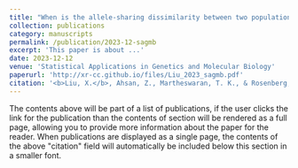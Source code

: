 ```yaml
---
title: "When is the allele-sharing dissimilarity between two populations exceeded by the allele-sharing dissimilarity of a population with itself?"
collection: publications
category: manuscripts
permalink: /publication/2023-12-sagmb
excerpt: 'This paper is about ...'
date: 2023-12-12
venue: 'Statistical Applications in Genetics and Molecular Biology'
paperurl: 'http://xr-cc.github.io/files/Liu_2023_sagmb.pdf'
citation: '<b>Liu, X.</b>, Ahsan, Z., Martheswaran, T. K., & Rosenberg, N. A. (2023). &quot;When is the allele-sharing dissimilarity between two populations exceeded by the allele-sharing dissimilarity of a population with itself?.&quot; <i>Statistical Applications in Genetics and Molecular Biology</i>. 22(1).'
---
```


The contents above will be part of a list of publications, if the user clicks the link for the publication than the contents of section will be rendered as a full page, allowing you to provide more information about the paper for the reader. When publications are displayed as a single page, the contents of the above "citation" field will automatically be included below this section in a smaller font.
